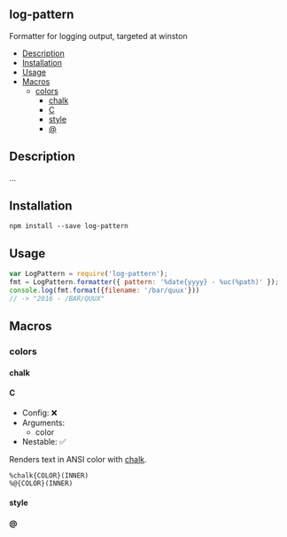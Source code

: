 log-pattern
-----------
Formatter for logging output, targeted at winston

* [Description](#description)
* [Installation](#installation)
* [Usage](#usage)
* [Macros](#macros)
	* [colors](#colors)
		* [chalk](#chalk)
		* [C](#c)
		* [style](#style)
		* [@](#)

## Description

...

## Installation

```
npm install --save log-pattern
```

## Usage

```js
var LogPattern = require('log-pattern');
fmt = LogPattern.formatter({ pattern: '%date{yyyy} - %uc(%path)' });
console.log(fmt.format({filename: '/bar/quux'}))
// -> "2016 - /BAR/QUUX"
```

## Macros

### colors

#### chalk
#### C

* Config: :x:
* Arguments:
  * color
* Nestable: :white_check_mark:

Renders text in ANSI color with [chalk](https://github.com/chalk/chalk).

```
%chalk{COLOR}(INNER)
%@{COLOR}(INNER)
```

#### style
#### @


